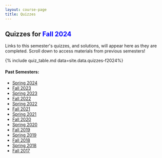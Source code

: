 ```yaml
---
layout: course-page
title: Quizzes
---
```


## Quizzes for <span style="color:blue">Fall 2024</span>

Links to this semester's quizzes, and solutions, will appear here as they are completed. Scroll down to access materials from previous semesters! 

{% include quiz_table.md  data=site.data.quizzes-f2024%}

#### Past Semesters:

  * [Spring 2024](quizzes-s2024)
  * [Fall 2023](quizzes-f2023)
  * [Spring 2023](quizzes-s2023)
  * [Fall 2022](quizzes-f2022)
  * [Spring 2022](quizzes-s2022)
  * [Fall 2021](quizzes-f2021)
  * [Spring 2021](quizzes-s2021)
  * [Fall 2020](quizzes-f2020)
  * [Spring 2020](quizzes-s2020)
  * [Fall 2019](quizzes-f2019)
  * [Spring 2019](quizzes-s2019)
  * [Fall 2018](quizzes-f2018)
  * [Spring 2018](quizzes-s2018)
  * [Fall 2017](quizzes-f2017)
